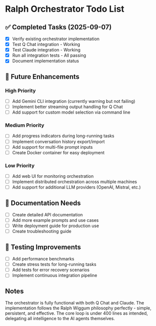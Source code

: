 # Ralph Orchestrator Todo List

## ✅ Completed Tasks (2025-09-07)

- [x] Verify existing orchestrator implementation
- [x] Test Q Chat integration - Working
- [x] Test Claude integration - Working  
- [x] Run all integration tests - All passing
- [x] Document implementation status

## 🚀 Future Enhancements

### High Priority
- [ ] Add Gemini CLI integration (currently warning but not failing)
- [ ] Implement better streaming output handling for Q Chat
- [ ] Add support for custom model selection via command line

### Medium Priority
- [ ] Add progress indicators during long-running tasks
- [ ] Implement conversation history export/import
- [ ] Add support for multi-file prompt inputs
- [ ] Create Docker container for easy deployment

### Low Priority  
- [ ] Add web UI for monitoring orchestration
- [ ] Implement distributed orchestration across multiple machines
- [ ] Add support for additional LLM providers (OpenAI, Mistral, etc.)

## 📝 Documentation Needs

- [ ] Create detailed API documentation
- [ ] Add more example prompts and use cases
- [ ] Write deployment guide for production use
- [ ] Create troubleshooting guide

## 🧪 Testing Improvements

- [ ] Add performance benchmarks
- [ ] Create stress tests for long-running tasks
- [ ] Add tests for error recovery scenarios
- [ ] Implement continuous integration pipeline

## Notes

The orchestrator is fully functional with both Q Chat and Claude. The implementation follows the Ralph Wiggum philosophy perfectly - simple, persistent, and effective. The core loop is under 400 lines as intended, delegating all intelligence to the AI agents themselves.